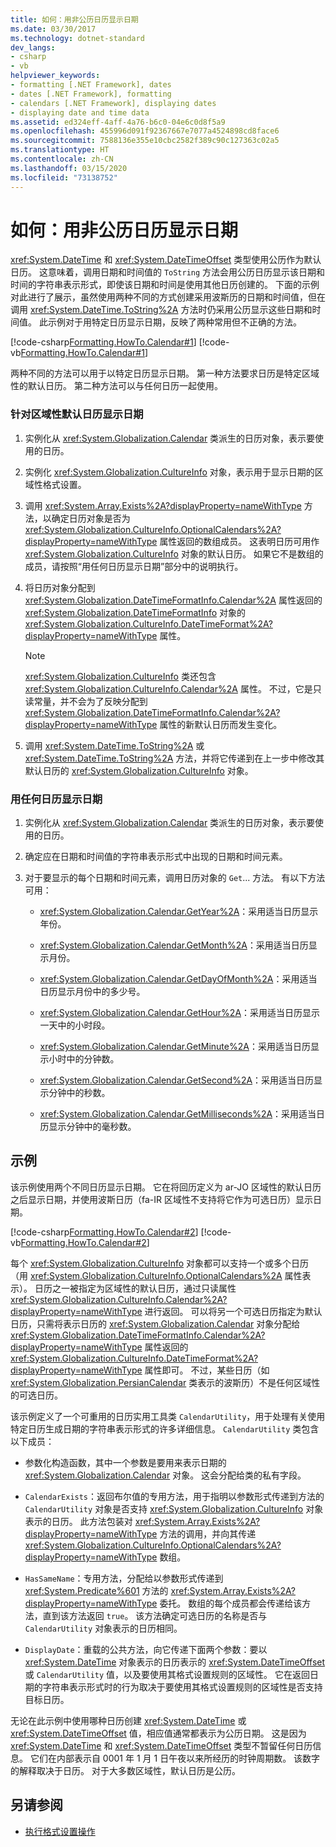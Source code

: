 ```yaml
---
title: 如何：用非公历日历显示日期
ms.date: 03/30/2017
ms.technology: dotnet-standard
dev_langs:
- csharp
- vb
helpviewer_keywords:
- formatting [.NET Framework], dates
- dates [.NET Framework], formatting
- calendars [.NET Framework], displaying dates
- displaying date and time data
ms.assetid: ed324eff-4aff-4a76-b6c0-04e6c0d8f5a9
ms.openlocfilehash: 455996d091f92367667e7077a4524898cd8face6
ms.sourcegitcommit: 7588136e355e10cbc2582f389c90c127363c02a5
ms.translationtype: HT
ms.contentlocale: zh-CN
ms.lasthandoff: 03/15/2020
ms.locfileid: "73138752"
---
```

# <a name="how-to-display-dates-in-non-gregorian-calendars"></a>如何：用非公历日历显示日期
<xref:System.DateTime> 和 <xref:System.DateTimeOffset> 类型使用公历作为默认日历。 这意味着，调用日期和时间值的 `ToString` 方法会用公历日历显示该日期和时间的字符串表示形式，即使该日期和时间是使用其他日历创建的。 下面的示例对此进行了展示，虽然使用两种不同的方式创建采用波斯历的日期和时间值，但在调用 <xref:System.DateTime.ToString%2A> 方法时仍采用公历显示这些日期和时间值。 此示例对于用特定日历显示日期，反映了两种常用但不正确的方法。  
  
 [!code-csharp[Formatting.HowTo.Calendar#1](../../../samples/snippets/csharp/VS_Snippets_CLR/Formatting.HowTo.Calendar/cs/Calendar1.cs#1)]
 [!code-vb[Formatting.HowTo.Calendar#1](../../../samples/snippets/visualbasic/VS_Snippets_CLR/Formatting.HowTo.Calendar/vb/Calendar1.vb#1)]  
  
 两种不同的方法可以用于以特定日历显示日期。 第一种方法要求日历是特定区域性的默认日历。 第二种方法可以与任何日历一起使用。  
  
### <a name="to-display-the-date-for-a-cultures-default-calendar"></a>针对区域性默认日历显示日期  
  
1. 实例化从 <xref:System.Globalization.Calendar> 类派生的日历对象，表示要使用的日历。  
  
2. 实例化 <xref:System.Globalization.CultureInfo> 对象，表示用于显示日期的区域性格式设置。  
  
3. 调用 <xref:System.Array.Exists%2A?displayProperty=nameWithType> 方法，以确定日历对象是否为 <xref:System.Globalization.CultureInfo.OptionalCalendars%2A?displayProperty=nameWithType> 属性返回的数组成员。 这表明日历可用作 <xref:System.Globalization.CultureInfo> 对象的默认日历。 如果它不是数组的成员，请按照“用任何日历显示日期”部分中的说明执行。  
  
4. 将日历对象分配到 <xref:System.Globalization.DateTimeFormatInfo.Calendar%2A> 属性返回的 <xref:System.Globalization.DateTimeFormatInfo> 对象的 <xref:System.Globalization.CultureInfo.DateTimeFormat%2A?displayProperty=nameWithType> 属性。  
  
    > [!NOTE]
    > <xref:System.Globalization.CultureInfo> 类还包含 <xref:System.Globalization.CultureInfo.Calendar%2A> 属性。 不过，它是只读常量，并不会为了反映分配到 <xref:System.Globalization.DateTimeFormatInfo.Calendar%2A?displayProperty=nameWithType> 属性的新默认日历而发生变化。  
  
5. 调用 <xref:System.DateTime.ToString%2A> 或 <xref:System.DateTime.ToString%2A> 方法，并将它传递到在上一步中修改其默认日历的 <xref:System.Globalization.CultureInfo> 对象。  
  
### <a name="to-display-the-date-in-any-calendar"></a>用任何日历显示日期  
  
1. 实例化从 <xref:System.Globalization.Calendar> 类派生的日历对象，表示要使用的日历。  
  
2. 确定应在日期和时间值的字符串表示形式中出现的日期和时间元素。  
  
3. 对于要显示的每个日期和时间元素，调用日历对象的 `Get`... 方法。 有以下方法可用：  
  
    - <xref:System.Globalization.Calendar.GetYear%2A>：采用适当日历显示年份。  
  
    - <xref:System.Globalization.Calendar.GetMonth%2A>：采用适当日历显示月份。  
  
    - <xref:System.Globalization.Calendar.GetDayOfMonth%2A>：采用适当日历显示月份中的多少号。  
  
    - <xref:System.Globalization.Calendar.GetHour%2A>：采用适当日历显示一天中的小时段。  
  
    - <xref:System.Globalization.Calendar.GetMinute%2A>：采用适当日历显示小时中的分钟数。  
  
    - <xref:System.Globalization.Calendar.GetSecond%2A>：采用适当日历显示分钟中的秒数。  
  
    - <xref:System.Globalization.Calendar.GetMilliseconds%2A>：采用适当日历显示分钟中的毫秒数。  
  
## <a name="example"></a>示例  
 该示例使用两个不同日历显示日期。 它在将回历定义为 ar-JO 区域性的默认日历之后显示日期，并使用波斯日历（fa-IR 区域性不支持将它作为可选日历）显示日期。  
  
 [!code-csharp[Formatting.HowTo.Calendar#2](../../../samples/snippets/csharp/VS_Snippets_CLR/Formatting.HowTo.Calendar/cs/Calendar1.cs#2)]
 [!code-vb[Formatting.HowTo.Calendar#2](../../../samples/snippets/visualbasic/VS_Snippets_CLR/Formatting.HowTo.Calendar/vb/Calendar1.vb#2)]  
  
 每个 <xref:System.Globalization.CultureInfo> 对象都可以支持一个或多个日历（用 <xref:System.Globalization.CultureInfo.OptionalCalendars%2A> 属性表示）。 日历之一被指定为区域性的默认日历，通过只读属性 <xref:System.Globalization.CultureInfo.Calendar%2A?displayProperty=nameWithType> 进行返回。 可以将另一个可选日历指定为默认日历，只需将表示日历的 <xref:System.Globalization.Calendar> 对象分配给 <xref:System.Globalization.DateTimeFormatInfo.Calendar%2A?displayProperty=nameWithType> 属性返回的 <xref:System.Globalization.CultureInfo.DateTimeFormat%2A?displayProperty=nameWithType> 属性即可。 不过，某些日历（如 <xref:System.Globalization.PersianCalendar> 类表示的波斯历）不是任何区域性的可选日历。  
  
 该示例定义了一个可重用的日历实用工具类 `CalendarUtility`，用于处理有关使用特定日历生成日期的字符串表示形式的许多详细信息。 `CalendarUtility` 类包含以下成员：  
  
- 参数化构造函数，其中一个参数是要用来表示日期的 <xref:System.Globalization.Calendar> 对象。 这会分配给类的私有字段。  
  
- `CalendarExists`：返回布尔值的专用方法，用于指明以参数形式传递到方法的 `CalendarUtility` 对象是否支持 <xref:System.Globalization.CultureInfo> 对象表示的日历。 此方法包装对 <xref:System.Array.Exists%2A?displayProperty=nameWithType> 方法的调用，并向其传递 <xref:System.Globalization.CultureInfo.OptionalCalendars%2A?displayProperty=nameWithType> 数组。  
  
- `HasSameName`：专用方法，分配给以参数形式传递到 <xref:System.Predicate%601> 方法的 <xref:System.Array.Exists%2A?displayProperty=nameWithType> 委托。 数组的每个成员都会传递给该方法，直到该方法返回 `true`。 该方法确定可选日历的名称是否与 `CalendarUtility` 对象表示的日历相同。  
  
- `DisplayDate`：重载的公共方法，向它传递下面两个参数：要以 <xref:System.DateTime> 对象表示的日历表示的 <xref:System.DateTimeOffset> 或 `CalendarUtility` 值，以及要使用其格式设置规则的区域性。 它在返回日期的字符串表示形式时的行为取决于要使用其格式设置规则的区域性是否支持目标日历。  
  
 无论在此示例中使用哪种日历创建 <xref:System.DateTime> 或 <xref:System.DateTimeOffset> 值，相应值通常都表示为公历日期。 这是因为 <xref:System.DateTime> 和 <xref:System.DateTimeOffset> 类型不暂留任何日历信息。 它们在内部表示自 0001 年 1 月 1 日午夜以来所经历的时钟周期数。 该数字的解释取决于日历。 对于大多数区域性，默认日历是公历。  
  
## <a name="see-also"></a>另请参阅

- [执行格式设置操作](../../../docs/standard/base-types/performing-formatting-operations.md)
